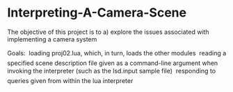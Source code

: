 # Interpreting-A-Camera-Scene
The objective of this project is to a) explore the issues associated with implementing a camera system 

Goals: 
 loading proj02.lua, which, in turn, loads the other modules
 reading a specified scene description file given as a command-line argument when
  invoking the interpreter (such as the lsd.input sample file)
 responding to queries given from within the lua interpreter
